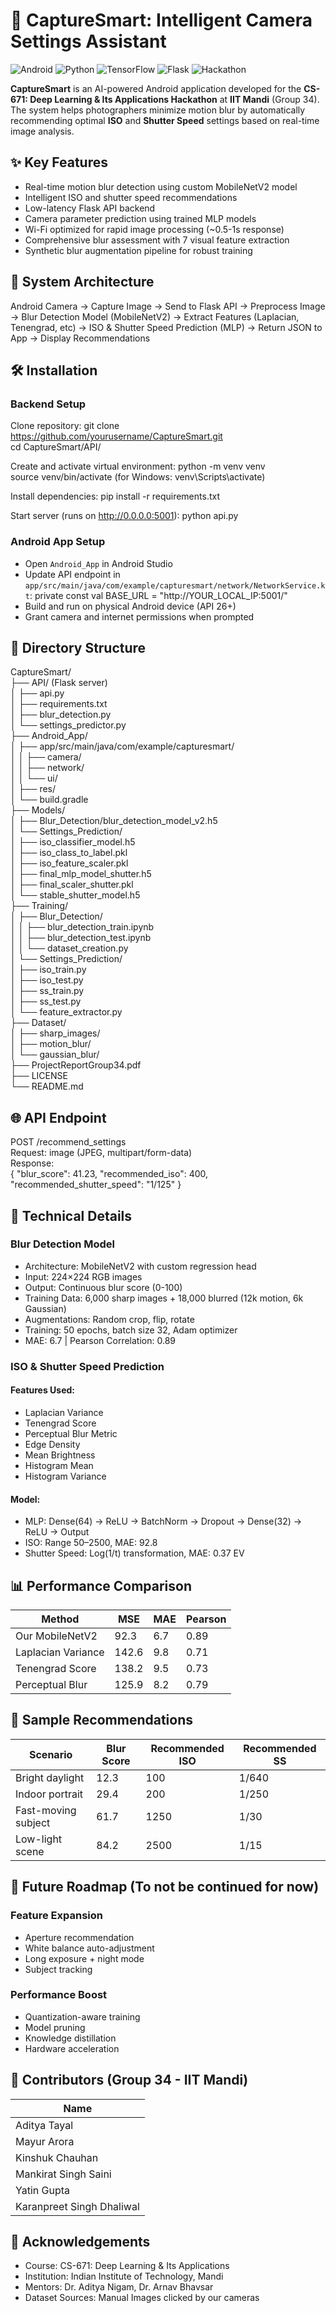 # 📸 CaptureSmart: Intelligent Camera Settings Assistant

![Android](https://img.shields.io/badge/Platform-Android-green)
![Python](https://img.shields.io/badge/Language-Python-blue)
![TensorFlow](https://img.shields.io/badge/Framework-TensorFlow-orange)
![Flask](https://img.shields.io/badge/Backend-Flask-lightgrey)
![Hackathon](https://img.shields.io/badge/Event-CS671_Hackathon-purple)

**CaptureSmart** is an AI-powered Android application developed for the **CS-671: Deep Learning & Its Applications Hackathon** at **IIT Mandi** (Group 34). The system helps photographers minimize motion blur by automatically recommending optimal **ISO** and **Shutter Speed** settings based on real-time image analysis.

## ✨ Key Features
- Real-time motion blur detection using custom MobileNetV2 model
- Intelligent ISO and shutter speed recommendations
- Low-latency Flask API backend
- Camera parameter prediction using trained MLP models
- Wi-Fi optimized for rapid image processing (~0.5-1s response)
- Comprehensive blur assessment with 7 visual feature extraction
- Synthetic blur augmentation pipeline for robust training

## 🧩 System Architecture
Android Camera → Capture Image → Send to Flask API → Preprocess Image → Blur Detection Model (MobileNetV2) → Extract Features (Laplacian, Tenengrad, etc) → ISO & Shutter Speed Prediction (MLP) → Return JSON to App → Display Recommendations

## 🛠️ Installation

### Backend Setup
Clone repository:
git clone https://github.com/yourusername/CaptureSmart.git  
cd CaptureSmart/API/

Create and activate virtual environment:
python -m venv venv  
source venv/bin/activate  (for Windows: venv\Scripts\activate)

Install dependencies:
pip install -r requirements.txt

Start server (runs on http://0.0.0.0:5001):
python api.py

### Android App Setup
- Open `Android_App` in Android Studio
- Update API endpoint in `app/src/main/java/com/example/capturesmart/network/NetworkService.kt`:
  private const val BASE_URL = "http://YOUR_LOCAL_IP:5001/"
- Build and run on physical Android device (API 26+)
- Grant camera and internet permissions when prompted

## 📂 Directory Structure

CaptureSmart/  
├── API/ (Flask server)  
│   ├── api.py  
│   ├── requirements.txt  
│   ├── blur_detection.py  
│   └── settings_predictor.py  
├── Android_App/  
│   ├── app/src/main/java/com/example/capturesmart/  
│   │   ├── camera/  
│   │   ├── network/  
│   │   └── ui/  
│   ├── res/  
│   └── build.gradle  
├── Models/  
│   ├── Blur_Detection/blur_detection_model_v2.h5  
│   └── Settings_Prediction/  
│       ├── iso_classifier_model.h5  
│       ├── iso_class_to_label.pkl  
│       ├── iso_feature_scaler.pkl  
│       ├── final_mlp_model_shutter.h5  
│       ├── final_scaler_shutter.pkl  
│       └── stable_shutter_model.h5  
├── Training/  
│   ├── Blur_Detection/  
│   │   ├── blur_detection_train.ipynb  
│   │   ├── blur_detection_test.ipynb  
│   │   └── dataset_creation.py  
│   └── Settings_Prediction/  
│       ├── iso_train.py  
│       ├── iso_test.py  
│       ├── ss_train.py  
│       ├── ss_test.py  
│       └── feature_extractor.py  
├── Dataset/  
│   ├── sharp_images/  
│   ├── motion_blur/  
│   └── gaussian_blur/  
├── ProjectReportGroup34.pdf  
├── LICENSE  
└── README.md

## 🌐 API Endpoint

POST /recommend_settings  
Request: image (JPEG, multipart/form-data)  
Response:  
{
  "blur_score": 41.23,
  "recommended_iso": 400,
  "recommended_shutter_speed": "1/125"
}

## 🔬 Technical Details

### Blur Detection Model
- Architecture: MobileNetV2 with custom regression head  
- Input: 224×224 RGB images  
- Output: Continuous blur score (0-100)  
- Training Data: 6,000 sharp images + 18,000 blurred (12k motion, 6k Gaussian)  
- Augmentations: Random crop, flip, rotate  
- Training: 50 epochs, batch size 32, Adam optimizer  
- MAE: 6.7 | Pearson Correlation: 0.89

### ISO & Shutter Speed Prediction

#### Features Used:
- Laplacian Variance  
- Tenengrad Score  
- Perceptual Blur Metric  
- Edge Density  
- Mean Brightness  
- Histogram Mean  
- Histogram Variance

#### Model:
- MLP: Dense(64) → ReLU → BatchNorm → Dropout → Dense(32) → ReLU → Output  
- ISO: Range 50–2500, MAE: 92.8  
- Shutter Speed: Log(1/t) transformation, MAE: 0.37 EV

## 📊 Performance Comparison

| Method               | MSE   | MAE  | Pearson |
|----------------------|-------|------|---------|
| Our MobileNetV2      | 92.3  | 6.7  | 0.89    |
| Laplacian Variance   | 142.6 | 9.8  | 0.71    |
| Tenengrad Score      | 138.2 | 9.5  | 0.73    |
| Perceptual Blur      | 125.9 | 8.2  | 0.79    |

## 📸 Sample Recommendations

| Scenario              | Blur Score | Recommended ISO | Recommended SS |
|-----------------------|------------|------------------|----------------|
| Bright daylight       | 12.3       | 100              | 1/640          |
| Indoor portrait       | 29.4       | 200              | 1/250          |
| Fast-moving subject   | 61.7       | 1250             | 1/30           |
| Low-light scene       | 84.2       | 2500             | 1/15           |

## 🚀 Future Roadmap (To not be continued for now)

### Feature Expansion
- Aperture recommendation  
- White balance auto-adjustment  
- Long exposure + night mode  
- Subject tracking  

### Performance Boost
- Quantization-aware training  
- Model pruning  
- Knowledge distillation  
- Hardware acceleration  

## 👥 Contributors (Group 34 - IIT Mandi)

| Name                       | 
|----------------------------|
| Aditya Tayal               | 
| Mayur Arora                |
| Kinshuk Chauhan            |
| Mankirat Singh Saini       |
| Yatin Gupta                |
| Karanpreet Singh Dhaliwal  |



## 🔗 Acknowledgements

- Course: CS-671: Deep Learning & Its Applications  
- Institution: Indian Institute of Technology, Mandi  
- Mentors: Dr. Aditya Nigam, Dr. Arnav Bhavsar  
- Dataset Sources: Manual Images clicked by our cameras
